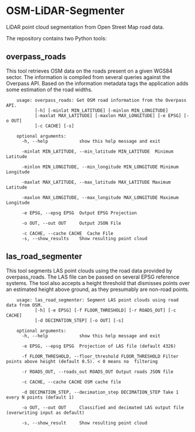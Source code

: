 # OSM-LiDAR-Segmenter

LiDAR point cloud segmentation from Open Street Map road data.

The repository contains two Python tools:

## overpass_roads

This tool retrieves OSM data on the roads present on a given WGS84 sector. The information is compiled from several queries against the Overpass API.
Based on the information metadata tags the application adds some estimation of the road widths.

        usage: overpass_roads: Get OSM road information from the Overpass API.
               [-h] [-minlat MIN_LATITUDE] [-minlon MIN_LONGITUDE]
               [-maxlat MAX_LATITUDE] [-maxlon MAX_LONGITUDE] [-e EPSG] [-o OUT]
               [-c CACHE] [-s]

        optional arguments:
          -h, --help            show this help message and exit

          -minlat MIN_LATITUDE, --min_latitude MIN_LATITUDE  Minimum Latitude

          -minlon MIN_LONGITUDE, --min_longitude MIN_LONGITUDE Minimum Longitude

          -maxlat MAX_LATITUDE, --max_latitude MAX_LATITUDE Maximum Latitude

          -maxlon MAX_LONGITUDE, --max_longitude MAX_LONGITUDE Maximum Longitude

          -e EPSG, --epsg EPSG  Output EPSG Projection

          -o OUT, --out OUT     Output JSON File

          -c CACHE, --cache CACHE  Cache File
          -s, --show_results    Show resulting point cloud

## las_road_segmenter

This tool segments LAS point clouds using the road data provided by overpass_roads. The LAS file can be passed on several EPSG reference systems.
The tool also accepts a height threshold that dismisses points over an estimated height above ground, as they presumably are non-road points. 

        usage: las_road_segmenter: Segment LAS point clouds using road data from OSM.
               [-h] [-e EPSG] [-f FLOOR_THRESHOLD] [-r ROADS_OUT] [-c CACHE]
               [-d DECIMATION_STEP] [-o OUT] [-s]

        optional arguments:
          -h, --help            show this help message and exit

          -e EPSG, --epsg EPSG  Projection of LAS file (default 4326)

          -f FLOOR_THRESHOLD, --floor_threshold FLOOR_THRESHOLD Filter points above height (default 0.5). < 0 means no  filtering

          -r ROADS_OUT, --roads_out ROADS_OUT Output roads JSON file

          -c CACHE, --cache CACHE OSM cache file

          -d DECIMATION_STEP, --decimation_step DECIMATION_STEP Take 1 every N points (default 1)

          -o OUT, --out OUT     Classified and decimated LAS output file (overwriting input as default)

          -s, --show_result     Show resulting point cloud
